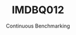 ---
layout: default
title: IMDBQ012
subtitle: Continuous Benchmarking
selected: IMDB
expanded: Benchmarking
benchmark: /individual_results/IMDBQ012.html
---